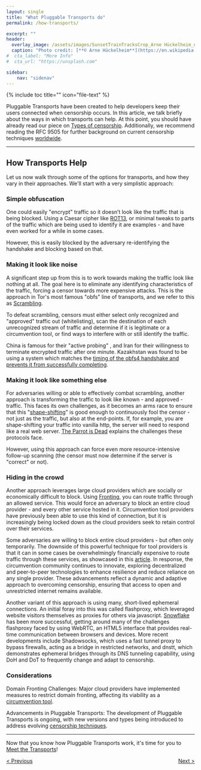 ```yaml
---
layout: single
title: "What Pluggable Transports do"
permalink: /how-transports/

excerpt: ""
header:
  overlay_image: /assets/images/SunsetTrainTracksCrop_Arne Hückelheim_notify_wikimedia.JPG
  caption: "Photo credit: [**© Arne Hückelheim**](https://en.wikipedia.org/wiki/User:Knipptang)"
#  cta_label: "More Info"
#  cta_url: "https://unsplash.com"

sidebar:
    nav: "sidenav"
---
```


{% include toc title="" icon="file-text" %}

Pluggable Transports have been created to help developers keep their users connected when censorship occurs. In this article, we talk briefly about the ways in which transports can help. At this point, you should have already read our piece on [Types of censorship](/how/). Additionally, we recommend reading the RFC 9505 for further background on current censorship techniques [worldwide](https://datatracker.ietf.org/doc/rfc9505).

----------

## How Transports Help

Let us now walk through some of the options for transports, and how they vary in their approaches.  We'll start with a very simplistic approach:

### Simple obfuscation

One could easily "encrypt" traffic so it doesn’t look like the traffic that is being blocked. Using a Caesar cipher like [ROT13](https://en.wikipedia.org/wiki/ROT13), or minimal tweaks to parts of the traffic which are being used to identify it are examples - and have even worked for a while in some cases.

However, this is easily blocked by the adversary re-identifying the handshake and blocking based on that.

### Making it look like noise

A significant step up from this is to work towards making the traffic look like nothing at all. The goal here is to eliminate any identifying characteristics of the traffic, forcing a censor towards more expensive attacks.  This is the approach in Tor's most famous "obfs" line of transports, and we refer to this as [Scrambling](/transports/#scrambling).

To defeat scrambling, censors must either select only recognized and "approved" traffic out (whitelisting), scan the destination of each unrecognized stream of traffic and determine if it is legitimate or a circumvention tool, or find ways to interfere with or still identify the traffic.

China is famous for their "active probing" , and Iran for their willingness to terminate encrypted traffic after one minute. Kazakhstan was found to be using a system which matches the [timing of the obfs4 handshake and prevents it from successfully completing](https://bugs.torproject.org/20348).

### Making it look like something else

For adversaries willing or able to effectively combat scrambling, another approach is transforming the traffic to look like known - and approved - traffic. This faces its own challenges, as it becomes an arms race to ensure that this "[shape-shifting](/transports/#shape-shifting)" is good enough to continuously fool the censor - not just as the traffic, but also at the end-points.  If, for example, you are shape-shifting your traffic into vanilla http, the server will need to respond like a real web server. [The Parrot is Dead](https://www.cs.utexas.edu/~shmat/shmat_oak13parrot.pdf) explains the challenges these protocols face.

However, using this approach can force even more resource-intensive follow-up scanning (the censor must now determine if the server is "correct" or not).

### Hiding in the crowd

Another approach leverages large cloud providers which are socially or economically difficult to block.  Using [Fronting](/transports/#fronting), you can route traffic through an allowed service.  This would force an adversary to block an entire cloud provider - and every other service hosted in it. Circumvention tool providers have previously been able to use this kind of connection, but it is increasingly being locked down as the cloud providers seek to retain control over their services.

Some adversaries are willing to block entire cloud providers - but often only temporarily. The downside of this powerful technique for tool providers is that it can in some cases be overwhelmingly financially expensive to route traffic through these services, as showcased in this [article](https://www.sentinelone.com/blog/privacy-2019-tor-meek-rise-fall-domain-fronting/). In response, the circumvention community continues to innovate, exploring decentralized and peer-to-peer technologies to enhance resilience and reduce reliance on any single provider. These advancements reflect a dynamic and adaptive approach to overcoming censorship, ensuring that access to open and unrestricted internet remains available.

Another variant of this approach is using many, short-lived ephemeral connections.  An initial foray into this was called flashproxy, which leveraged website visitors themselves as proxies for others via javascript.  [Snowflake](https://github.com/keroserene/snowflake) has been more successful, getting around many of the challenges flashproxy faced by using WebRTC, an HTML5 interface that provides real-time communication between browsers and devices. More recent developments include Shadowsocks, which uses a fast tunnel proxy to bypass firewalls, acting as a bridge in restricted networks, and dnstt, which demonstrates ephemeral bridges through its DNS tunneling capability, using DoH and DoT to frequently change and adapt to censorship.


### Considerations

Domain Fronting Challenges: Major cloud providers have implemented measures to restrict domain fronting, affecting its viability as a [circumvention tool](https://www.sentinelone.com/blog/privacy-2019-tor-meek-rise-fall-domain-fronting).

Advancements in Pluggable Transports: The development of Pluggable Transports is ongoing, with new versions and types being introduced to address evolving [censorship techniques](https://software.pluggabletransports.info/
).



----------

Now that you know how Pluggable Transports work, it's time for you to [Meet the Transports](/transports/)!

<p style="text-align:left;"><a href="/how/">&lt; Previous</a>
<span style="float:right;"><a href="/transports/">Next &gt;</a></span>
</p>
